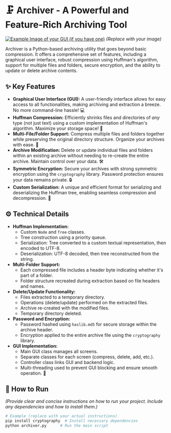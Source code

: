 # 🗜️ Archiver - A Powerful and Feature-Rich Archiving Tool

[![Example Image of your GUI (if you have one)](placeholder_image.png)](placeholder_image.png)  *(Replace with your image)*

Archiver is a Python-based archiving utility that goes beyond basic compression.  It offers a comprehensive set of features, including a graphical user interface, robust compression using Huffman's algorithm, support for multiple files and folders, secure encryption, and the ability to update or delete archive contents.

## ✨ Key Features

* **Graphical User Interface (GUI):**  A user-friendly interface allows for easy access to all functionalities, making archiving and extraction a breeze.  No more command-line hassle! 💻
* **Huffman Compression:**  Efficiently shrinks files and directories of *any* type (not just text) using a custom implementation of Huffman's algorithm.  Maximize your storage space! 🚀
* **Multi-File/Folder Support:**  Compress multiple files and folders together while preserving the original directory structure.  Organize your archives with ease. 📂
* **Archive Modification:**  Delete or update individual files and folders within an existing archive without needing to re-create the entire archive.  Maintain control over your data. 🛠️
* **Symmetric Encryption:** Secure your archives with strong symmetric encryption using the `cryptography` library.  Password protection ensures your data remains private. 🔒
* **Custom Serialization:**  A unique and efficient format for serializing and deserializing the Huffman tree, enabling seamless compression and decompression. 🌳

## ⚙️ Technical Details

* **Huffman Implementation:**
    * Custom `Node` and `Tree` classes.
    * Tree construction using a priority queue.
    * Serialization:  Tree converted to a custom textual representation, then encoded to UTF-8.
    * Deserialization: UTF-8 decoded, then tree reconstructed from the string.
* **Multi-Folder Support:**
    * Each compressed file includes a header byte indicating whether it's part of a folder.
    * Folder structure recreated during extraction based on file headers and names.
* **Delete/Update Functionality:**
    * Files extracted to a temporary directory.
    * Operations (delete/update) performed on the extracted files.
    * Archive re-created with the modified files.
    * Temporary directory deleted.
* **Password and Encryption:**
    * Password hashed using `haslib.md5` for secure storage within the archive header.
    * Encryption applied to the entire archive file using the `cryptography` library.
* **GUI Implementation:**
    * Main GUI class manages all screens.
    * Separate classes for each screen (compress, delete, add, etc.).
    * Controller class links GUI and backend logic.
    * Multi-threading used to prevent GUI blocking and ensure smooth operation. 🧵

## 🚀 How to Run

*(Provide clear and concise instructions on how to run your project.  Include any dependencies and how to install them.)*

```bash
# Example (replace with your actual instructions)
pip install cryptography  # Install necessary dependencies
python archiver.py      # Run the main script
